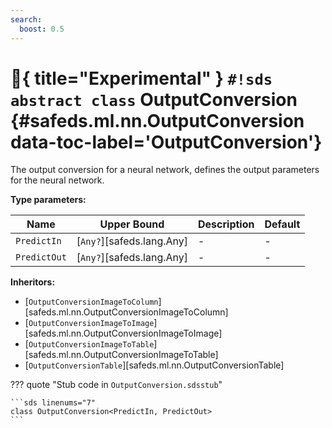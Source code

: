 ```yaml
---
search:
  boost: 0.5
---
```


# :test_tube:{ title="Experimental" } `#!sds abstract class` OutputConversion {#safeds.ml.nn.OutputConversion data-toc-label='OutputConversion'}

The output conversion for a neural network, defines the output parameters for the neural network.

**Type parameters:**

| Name | Upper Bound | Description | Default |
|------|-------------|-------------|---------|
| `PredictIn` | [`Any?`][safeds.lang.Any] | - | - |
| `PredictOut` | [`Any?`][safeds.lang.Any] | - | - |

**Inheritors:**

- [`OutputConversionImageToColumn`][safeds.ml.nn.OutputConversionImageToColumn]
- [`OutputConversionImageToImage`][safeds.ml.nn.OutputConversionImageToImage]
- [`OutputConversionImageToTable`][safeds.ml.nn.OutputConversionImageToTable]
- [`OutputConversionTable`][safeds.ml.nn.OutputConversionTable]

??? quote "Stub code in `OutputConversion.sdsstub`"

    ```sds linenums="7"
    class OutputConversion<PredictIn, PredictOut>
    ```
